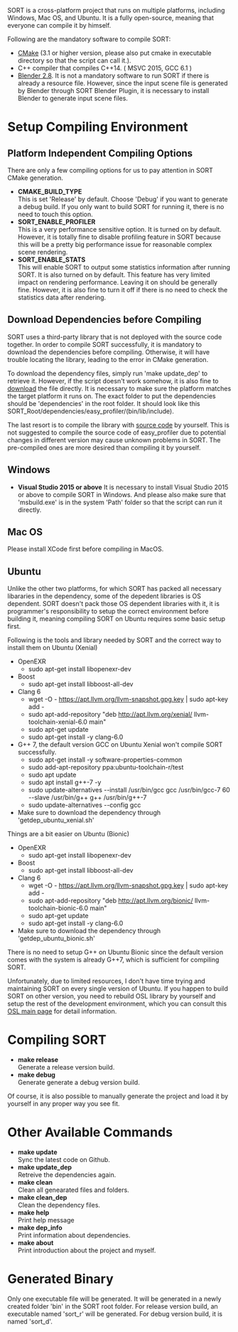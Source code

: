 SORT is a cross-platform project that runs on multiple platforms, including Windows, Mac OS, and Ubuntu.
It is a fully open-source, meaning that everyone can compile it by himself.

Following are the mandatory software to compile SORT:
* [CMake](https://cmake.org/) (3.1 or higher version, please also put cmake in executable directory so that the script can call it.).
* C++ compiler that compiles C++14. ( MSVC 2015, GCC 6.1 )
* [Blender 2.8](https://www.blender.org/). It is not a mandatory software to run SORT if there is already a resource file. However, since the input scene file is generated by Blender through SORT Blender Plugin, it is necessary to install Blender to generate input scene files.

# Setup Compiling Environment

## Platform Independent Compiling Options
There are only a few compiling options for us to pay attention in SORT CMake generation.

* **CMAKE_BUILD_TYPE**  
This is set 'Release' by default. Choose 'Debug' if you want to generate a debug build. If you only want to build SORT for running it, there is no need to touch this option.
* **SORT_ENABLE_PROFILER**  
This is a very performance sensitive option. It is turned on by default. However, it is totally fine to disable profiling feature in SORT because this will be a pretty big performance issue for reasonable complex scene rendering.
* **SORT_ENABLE_STATS**  
This will enable SORT to output some statistics information after running SORT. It is also turned on by default.
This feature has very limited impact on rendering performance. Leaving it on should be generally fine. However, it is also fine to turn it off if there is no need to check the statistics data after rendering.

## Download Dependencies before Compiling
SORT uses a third-party library that is not deployed with the source code together. In order to compile SORT successfully, it is mandatory to download the dependencies before compiling. Otherwise, it will have trouble locating the library, leading to the error in CMake generation.

To download the dependency files, simply run 'make update_dep' to retrieve it. However, if the script doesn't work somehow, it is also fine to [download](http://45.63.123.194) the file directly. It is necessary to make sure the platform matches the target platform it runs on. The exact folder to put the dependencies should be 'dependencies' in the root folder. It should look like this SORT_Root/dependencies/easy_profiler/(bin/lib/include).

The last resort is to compile the library with [source code](https://github.com/yse/easy_profiler) by yourself. This is not suggested to compile the source code of easy_profiler due to potential changes in different version may cause unknown problems in SORT. The pre-compiled ones are more desired than compiling it by yourself.

## Windows
* **Visual Studio 2015 or above**
It is necessary to install Visual Studio 2015 or above to compile SORT in Windows. And please also make sure that 'msbuild.exe' is in the system 'Path' folder so that the script can run it directly.

## Mac OS
Please install XCode first before compiling in MacOS.

## Ubuntu
Unlike the other two platforms, for which SORT has packed all necessary libararies in the dependency, some of the depedent libraries is OS dependent. SORT doesn't pack those OS dependent libraries with it, it is programmer's responsibility to setup the correct environment before building it, meaning compiling SORT on Ubuntu requires some basic setup first. 

Following is the tools and library needed by SORT and the correct way to install them on Ubuntu (Xenial)
- OpenEXR
  - sudo apt-get install libopenexr-dev
- Boost
  - sudo apt-get install libboost-all-dev
- Clang 6
  - wget -O - https://apt.llvm.org/llvm-snapshot.gpg.key \| sudo apt-key add -
  - sudo apt-add-repository \"deb http://apt.llvm.org/xenial/ llvm-toolchain-xenial-6.0 main\"
  - sudo apt-get update
  - sudo apt-get install -y clang-6.0
- G++ 7, the default version GCC on Ubuntu Xenial won't compile SORT successfully.
  - sudo apt-get install -y software-properties-common
  - sudo add-apt-repository ppa:ubuntu-toolchain-r/test
  - sudo apt update
  - sudo apt install g++-7 -y
  - sudo update-alternatives \-\-install /usr/bin/gcc gcc /usr/bin/gcc-7 60 \-\-slave /usr/bin/g++ g++ /usr/bin/g++-7
  - sudo update-alternatives \-\-config gcc
- Make sure to download the dependency through 'getdep_ubuntu_xenial.sh'
  
Things are a bit easier on Ubuntu (Bionic)
- OpenEXR
  - sudo apt-get install libopenexr-dev
- Boost
  - sudo apt-get install libboost-all-dev
- Clang 6
  - wget -O - https://apt.llvm.org/llvm-snapshot.gpg.key \| sudo apt-key add -
  - sudo apt-add-repository \"deb http://apt.llvm.org/bionic/ llvm-toolchain-bionic-6.0 main\"
  - sudo apt-get update
  - sudo apt-get install -y clang-6.0
- Make sure to download the dependency through 'getdep_ubuntu_bionic.sh'

There is no need to setup G++ on Ubuntu Bionic since the default version comes with the system is already G++7, which is sufficient for compiling SORT.

Unfortunately, due to limited resources, I don't have time trying and maintaining SORT on every single version of Ubuntu. If you happen to build SORT on other version, you need to rebuild OSL library by yourself and setup the rest of the development environment, which you can consult this [OSL main page](https://github.com/imageworks/OpenShadingLanguage) for detail information.

# Compiling SORT

* **make release**  
Generate a release version build. 
* **make debug**  
Generate generate a debug version build.

Of course, it is also possible to manually generate the project and load it by yourself in any proper way you see fit.

# Other Available Commands

* **make update**  
Sync the latest code on Github.
* **make update_dep**  
Retreive the dependencies again.
* **make clean**  
Clean all genearated files and folders.
* **make clean_dep**  
Clean the dependency files.
* **make help**  
Print help message
* **make dep_info**  
Print information about dependencies.
* **make about**  
Print introduction about the project and myself.

# Generated Binary

Only one executable file will be generated. It will be generated in a newly created folder 'bin' in the SORT root folder. For release version build, an executable named 'sort_r' will be generated. For debug version build, it is named 'sort_d'.
